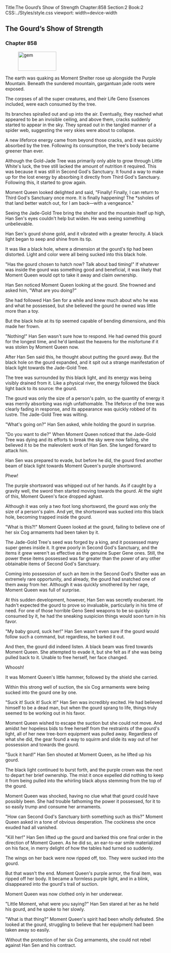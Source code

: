 Title:The Gourd’s Show of Strength 
Chapter:858 
Section:2 
Book:2 
CSS:../Styles/style.css 
viewport: width=device-width
  
## The Gourd’s Show of Strength
### Chapter 858 
<figure>
	<img src="../Images/gem.gif" alt="gem" id="gem" width="120" height="60" />
</figure>
  

  
  The earth was quaking as Moment Shelter rose up alongside the Purple Mountain. Beneath the sundered mountain, gargantuan jade roots were exposed.

The corpses of all the super creatures, and their Life Geno Essences included, were each consumed by the tree.

Its branches spiralled out and up into the air. Eventually, they reached what appeared to be an invisible ceiling, and above them, cracks suddenly started to appear in the sky. They spread out in the tangled manner of a spider web, suggesting the very skies were about to collapse.

A new lifeforce energy came from beyond those cracks, and it was quickly absorbed by the tree. Following its consumption, the tree's body became greener than ever.

Although the Gold-Jade Tree was primarily only able to grow through Little White's luck, the tree still lacked the amount of nutrition it required. This was because it was still in Second God's Sanctuary. It found a way to make up for the lost energy by absorbing it directly from Third God's Sanctuary. Following this, it started to grow again.

Moment Queen looked delighted and said, "Finally! Finally, I can return to Third God's Sanctuary once more. It is finally happening! The *ssholes of that land better watch out, for I am back—with a vengeance."

Seeing the Jade-Gold Tree bring the shelter and the mountain itself up high, Han Sen's eyes couldn't help but widen. He was seeing something unbelievable.

Han Sen's gourd shone gold, and it vibrated with a greater ferocity. A black light began to seep and shine from its tip.

It was like a black hole, where a dimension at the gourd's tip had been distorted. Light and color were all being sucked into this black hole.

"Has the gourd chosen to hatch now? Talk about bad timing!" If whatever was inside the gourd was something good and beneficial, it was likely that Moment Queen would opt to take it away and claim ownership.

Han Sen noticed Moment Queen looking at the gourd. She frowned and asked him, "What are you doing?"

She had followed Han Sen for a while and knew much about who he was and what he possessed, but she believed the gourd he owned was little more than a toy.

But the black hole at its tip seemed capable of bending dimensions, and this made her frown.

"Nothing!" Han Sen wasn't sure how to respond. He had owned this gourd for the longest time, and he'd lambast the heavens for the misfortune if it was stolen by Moment Queen now.

After Han Sen said this, he thought about putting the gourd away. But the black hole on the gourd expanded, and it spit out a strange manifestation of black light towards the Jade-Gold Tree.

The tree was surrounded by this black light, and its energy was being visibly drained from it. Like a physical river, the energy followed the black light back to its source: the gourd.

The gourd was only the size of a person's palm, so the quantity of energy it was merrily absorbing was nigh unfathomable. The lifeforce of the tree was clearly fading in response, and its appearance was quickly robbed of its lustre. The Jade-Gold Tree was wilting.

"What's going on?" Han Sen asked, while holding the gourd in surprise.

"Do you want to die?" When Moment Queen noticed that the Jade-Gold Tree was dying and its efforts to break the sky were now failing, she believed it to be the malevolent work of Han Sen. She lunged forward to attack him.

Han Sen was prepared to evade, but before he did, the gourd fired another beam of black light towards Moment Queen's purple shortsword.

Phew!

The purple shortsword was whipped out of her hands. As if caught by a gravity well, the sword then started moving towards the gourd. At the sight of this, Moment Queen's face dropped aghast.

Although it was only a two foot long shortsword, the gourd was only the size of a person's palm. And yet, the shortsword was sucked into this black hole, becoming trapped inside the gourd.

"What is this?!" Moment Queen looked at the gourd, failing to believe one of her six Cog armaments had been taken by it.

The Jade-Gold Tree's seed was forged by a king, and it possessed many super genes inside it. It grew poorly in Second God's Sanctuary, and the items it grew weren't as effective as the genuine Super Gene ones. Still, the power these items possessed was far greater than the power of any other obtainable items of Second God's Sanctuary.

Coming into possession of such an item in the Second God's Shelter was an extremely rare opportunity, and already, the gourd had snatched one of them away from her. Although it was quickly smothered by her rage, Moment Queen was full of surprise.

At this sudden development, however, Han Sen was secretly exuberant. He hadn't expected the gourd to prove so invaluable, particularly in his time of need. For one of those horrible Geno Seed weapons to be so quickly consumed by it, he had the sneaking suspicion things would soon turn in his favor.

"My baby gourd, suck her!" Han Sen wasn't even sure if the gourd would follow such a command, but regardless, he barked it out.

And then, the gourd did indeed listen. A black beam was fired towards Moment Queen. She attempted to evade it, but she felt as if she was being pulled back to it. Unable to free herself, her face changed.

Whoosh!

It was Moment Queen's little hammer, followed by the shield she carried.

Within this strong well of suction, the six Cog armaments were being sucked into the gourd one by one.

"Suck it! Suck it! Suck it!" Han Sen was incredibly excited. He had believed himself to be a dead man, but when the gourd sprang to life, things truly seemed to be working out in his favor.

Moment Queen wished to escape the suction but she could not move. And amidst her hopeless bids to free herself from the restraints of the gourd's light, all of her new tree-born equipment was pulled away. Regardless of what she did, the gear found a way to squirm and slide its way out of her possession and towards the gourd.

"Suck it hard!" Han Sen shouted at Moment Queen, as he lifted up his gourd.

The black light continued to burst forth, and the purple crown was the next to depart her brief ownership. The mist it once expelled did nothing to keep it from being pulled into the whirling black abyss stemming from the top of the gourd.

Moment Queen was shocked, having no clue what that gourd could have possibly been. She had trouble fathoming the power it possessed, for it to so easily trump and consume her armaments.

"How can Second God's Sanctuary birth something such as this?" Moment Queen asked in a tone of obvious desperation. The cockiness she once exuded had all vanished.

"Kill her!" Han Sen lifted up the gourd and barked this one final order in the direction of Moment Queen. As he did so, an ear-to-ear smile materialized on his face, in merry delight of how the tables had turned so suddenly.

The wings on her back were now ripped off, too. They were sucked into the gourd.

But that wasn't the end. Moment Queen's purple armor, the final item, was ripped off her body. It became a formless purple light, and in a blink, disappeared into the gourd's trail of suction.

Moment Queen was now clothed only in her underwear.

"Little Moment, what were you saying?" Han Sen stared at her as he held his gourd, and he spoke to her slowly.

"What is that thing?" Moment Queen's spirit had been wholly defeated. She looked at the gourd, struggling to believe that her equipment had been taken away so easily.

Without the protection of her six Cog armaments, she could not rebel against Han Sen and his contract.
